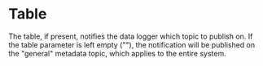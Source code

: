# Table

The table, if present, notifies the data logger which topic to publish on. If the table parameter is left empty (""), the notification will be published on the "general" metadata topic, which applies to the entire system.
